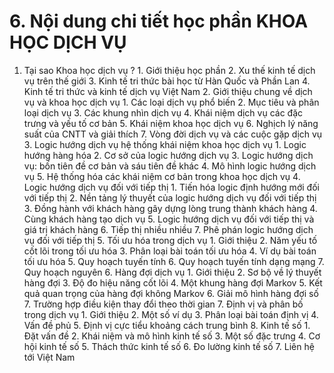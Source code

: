 # 6. Nội dung chi tiết học phần KHOA HỌC DỊCH VỤ
1. Tại sao Khoa học dịch vụ ? 1. Giới thiệu học phần 2. Xu thế kinh tế dịch vụ trên thế giới 3. Kinh tế tri thức bài học từ Hàn Quốc và Phần Lan 4. Kinh tế tri thức và kinh tế dịch vụ Việt Nam 2. Giới thiệu chung về dịch vụ và khoa học dịch vụ 1. Các loại dịch vụ phổ biến 2. Mục tiêu và phân loại dịch vụ 3. Các khung nhìn dịch vụ 4. Khái niệm dịch vụ các đặc trưng và yếu tố cơ bản 5. Khái niệm khoa học dịch vụ 6. Nghịch lý năng suất của CNTT và giải thích 7. Vòng đời dịch vụ và các cuộc gặp dịch vụ 3. Logic hướng dịch vụ hệ thống khái niệm khoa học dịch vụ 1. Logic hướng hàng hóa 2. Cơ sở của logic hướng dịch vụ 3. Logic hướng dịch vụ: bốn tiên đề cơ bản và sáu tiên đề khác 4. Mô hình logic hướng dịch vụ 5. Hệ thống hóa các khái niệm cơ bản trong khoa học dịch vụ 4. Logic hướng dịch vụ đối với tiếp thị 1. Tiến hóa logic định hướng mới đối với tiếp thị 2. Nền tảng lý thuyết của logic hướng dịch vụ đối với tiếp thị 3. Đồng hành với khách hàng gây dựng lòng trung thành khách hàng 4. Cùng khách hàng tạo dịch vụ 5. Logic hướng dịch vụ đối với tiếp thị và giá trị khách hàng 6. Tiếp thị nhiều nhiều 7. Phê phán logic hướng dịch vụ đối với tiếp thị 5. Tối ưu hóa trong dịch vụ 1. Giới thiệu 2. Năm yếu tố cốt lõi trong tối ưu hóa 3. Phân loại bài toán tối ưu hóa 4. Ví dụ bài toán tối ưu hóa 5. Quy hoạch tuyến tính 6. Quy hoạch tuyến tính dạng mạng 7. Quy hoạch nguyên 6. Hàng đợi dịch vụ 1. Giới thiệu 2. Sơ bộ về lý thuyết hàng đợi 3. Độ đo hiệu năng cốt lõi 4. Một khung hàng đợi Markov 5. Kết quả quan trọng của hàng đợi không Markov 6. Giải mô hình hàng đợi số 7. Trường hợp điều kiện thay đổi theo thời gian 7. Định vị và phân bố trong dịch vụ 1. Giới thiệu 2. Một số ví dụ 3. Phân loại bài toán định vị 4. Vấn đề phủ 5. Định vị cực tiểu khoảng cách trung bình 8. Kinh tế số 1. Đặt vấn đề 2. Khái niệm và mô hình kinh tế số 3. Một số đặc trưng 4. Cơ hội kinh tế số 5. Thách thức kinh tế số 6. Đo lường kinh tế số 7. Liên hệ tới Việt Nam
